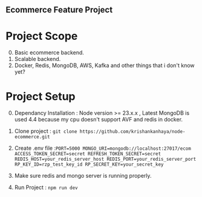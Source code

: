 ## Ecommerce Feature Project

# Project Scope

0. Basic ecommerce backend.
1. Scalable backend.
2. Docker, Redis, MongoDB, AWS, Kafka and other things that i don't know yet?

# Project Setup

0. Dependancy Installation : Node version >= 23.x.x , Latest MongoDB is used 4.4 because my cpu doesn't support AVF and redis in docker.

1. Clone project : ```git clone https://github.com/krishankanhaya/node-ecommerce.git```

2. Create .env file :``
PORT=5000
MONGO_URI=mongodb://localhost:27017/ecom
ACCESS_TOKEN_SECRET=secret
REFRESH_TOKEN_SECRET=secret
REDIS_HOST=your_redis_server_host
REDIS_PORT=your_redis_server_port
RP_KEY_ID=rzp_test_key_id
RP_SECRET_KEY=your_secret_key
``
3. Make sure redis and mongo server is running properly.
4. Run Project : ```npm run dev```

